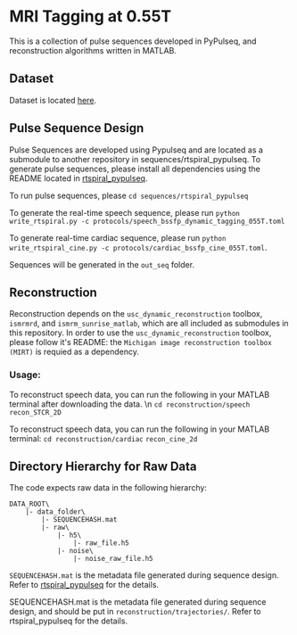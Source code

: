 # MRI Tagging at 0.55T

This is a collection of pulse sequences developed in PyPulseq, and reconstruction algorithms written in MATLAB.

## Dataset
Dataset is located [here](https://zenodo.org/records/15079693).

## Pulse Sequence Design
Pulse Sequences are developed using Pypulseq and are located as a submodule to another repository in sequences/rtspiral_pypulseq. To generate pulse sequences, please install all dependencies using the README located in [rtspiral_pypulseq](https://github.com/usc-mrel/rtspiral_pypulseq/tree/1721c6efdcb8dc940a0cfe7b1fd642068fe994b8).

To run pulse sequences, please `cd sequences/rtspiral_pypulseq`

To generate the real-time speech sequence, please run `python write_rtspiral.py -c protocols/speech_bssfp_dynamic_tagging_055T.toml`

To generate real-time cardiac sequence, please run `python write_rtspiral_cine.py -c protocols/cardiac_bssfp_cine_055T.toml`. 

Sequences will be generated in the `out_seq` folder.

## Reconstruction
Reconstruction depends on the `usc_dynamic_reconstruction` toolbox, `ismrmrd`, and `ismrm_sunrise_matlab`, which are all included as submodules in this repository. 
In order to use the `usc_dynamic_reconstruction` toolbox, please follow it's README: the `Michigan image reconstruction toolbox (MIRT)` is requied as a dependency.

### Usage:
To reconstruct speech data, you can run the following in your MATLAB terminal after downloading the data. \n
  `cd reconstruction/speech`
  `recon_STCR_2D`

To reconstruct speech data, you can run the following in your MATLAB terminal:
  `cd reconstruction/cardiac`
  `recon_cine_2d`
  
## Directory Hierarchy for Raw Data
The code expects raw data in the following hierarchy:

    DATA_ROOT\
        |- data_folder\
            |- SEQUENCEHASH.mat
            |- raw\
                |- h5\
                    |- raw_file.h5
                |- noise\
                    |- noise_raw_file.h5

`SEQUENCEHASH.mat` is the metadata file generated during sequence design. Refer to [rtspiral_pypulseq](https://github.com/usc-mrel/rtspiral_pypulseq) for the details.


SEQUENCEHASH.mat is the metadata file generated during sequence design, and should be put in `reconstruction/trajectories/`. Refer to rtspiral_pypulseq for the details.
